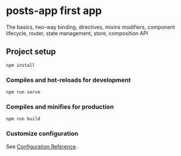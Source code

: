# posts-app first app 

The basics, two-way binding, directives, mixins modifiers, component lifecycle, router, state management, store, composition API

## Project setup
```
npm install
```

### Compiles and hot-reloads for development
```
npm run serve
```

### Compiles and minifies for production
```
npm run build
```

### Customize configuration
See [Configuration Reference](https://cli.vuejs.org/config/).
